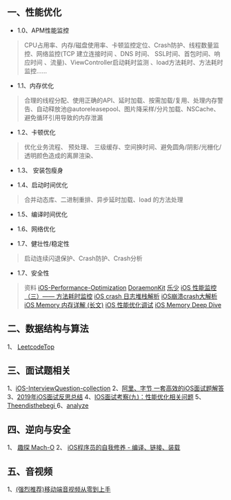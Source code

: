 
 ##  一、性能优化
 
* 1.0、APM性能监控

>  CPU占用率、内存/磁盘使用率、卡顿监控定位、Crash防护、线程数量监控、网络监控(TCP 建立连接时间 、DNS 时间、 SSL时间、首包时间、响应时间 、流量)、ViewController启动耗时监测 、load方法耗时、方法耗时监控......

* 1.1、内存优化

> 合理的线程分配、使用正确的API、延时加载、按需加载/复用、处理内存警告、自动释放池@autoreleasepool、图片降采样/分片加载、NSCache、避免循环引用导致的内存泄漏

* 1.2、卡顿优化

>  优化业务流程、 预处理、 三级缓存、空间换时间、避免圆角/阴影/光栅化/透明颜色造成的离屏渲染、

* 1.3、 安装包瘦身

* 1.4、启动时间优化

>  合并动态库、二进制重排、异步延时加载、load 的方法处理

* 1.5、编译时间优化

* 1.6、网络优化

* 1.7、健壮性/稳定性

>  启动连续闪退保护、Crash防护、Crash分析

* 1.7、安全性

> 资料
>  [iOS-Performance-Optimization](https://github.com/skyming/iOS-Performance-Optimization)
>  [DoraemonKit](https://github.com/didi/DoraemonKit/blob/master/README_CN.md)
>  [乐少](https://www.jianshu.com/u/9c51a213b02e)
>  [iOS 性能监控（三）—— 方法耗时监控](https://www.jianshu.com/p/bc1c000afdba)
> [iOS crash 日志堆栈解析](https://juejin.im/post/6844903598011187213)
> [iOS崩溃crash大解析](https://www.jianshu.com/p/1b804426d212)
> [iOS Memory 内存详解 (长文)](https://juejin.im/post/6844903902169710600)
> [iOS 性能优化调试](https://www.jianshu.com/c/fcb00b489a85)
> [iOS Memory Deep Dive](https://www.jianshu.com/p/dad9f27e412e)


## 二、数据结构与算法
1、 [LeetcodeTop](https://github.com/afatcoder/LeetcodeTop)

## 三、面试题相关
1、[iOS-InterviewQuestion-collection](https://github.com/liberalisman/iOS-InterviewQuestion-collection)
2、[阿里、字节 一套高效的iOS面试题解答](https://github.com/colourful987/bytedance-alibaba-interview)
3、[2019年iOS面试反思总结](https://juejin.im/post/6844903942644563982)
4、[IOS面试考察(九)：性能优化相关问题](https://juejin.im/post/6844904131941892110#heading-50)
5、[Theendisthebegi ](https://www.jianshu.com/u/b836babfef41)
6、[analyze](https://github.com/draveness/analyze)

## 四、逆向与安全
1、 [趣探 Mach-O](https://juejin.im/post/5a0c5c5e51882555cc416602)
2、 [iOS程序员的自我修养 - 编译、链接、装载](https://juejin.im/post/5d5273b1f265da03f233c2d6)


## 五、音视频

1、[(强烈推荐)移动端音视频从零到上手](https://juejin.im/post/6844903889007820813)
